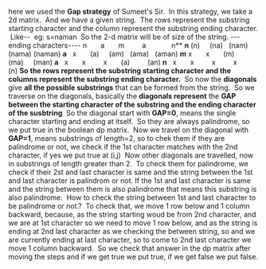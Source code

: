 here we used the **Gap strategy** of Sumeet's Sir.
​
In this strategy, we take a 2d matrix.
​
And we have a given string.
​
The rows represent the substring starting character and the column represent the substring ending character.
​
Like--
​
eg: s=naman
​
So the 2-d matrix will be of  size of the string.
---ending characters----
n        a        m          a             n**
**n**  (n)     (na)    (nam)  (nama)  (naman)
**a**   x       (a)      (am)    (ama)    (aman)
**m**  x        x       (m)      (ma)      (man)
**a**   x        x         x        (a)          (an)
**n**   x        x         x         x           (n)
​
**So the rows represent the substring starting character and the columns represent the substring ending character.**
​
So now the **diagonals** give **all the possible substrings** that can be formed from the string.
​
So we  traverse on the diagonals, basically the **diagonals represent** the **GAP** **between the starting character of the substring and the ending character of the susbtring**
​
So the diagonal start with **GAP=0**, means the single character starting and ending at itself.
​
So they are always palindrome, so we put true in the boolean dp matrix.
​
Now we travel on the diagonal with **GAP=1**, means substrings of length=2,
so to chek them if they are palindrome or not, we check if the 1st character matches with the 2nd character, if yes we put true at (i,j)
​
Now other diagonals are travelled, now in substrings of length greater than 2.
​
To check them for palindrome, we check if their 2st and last character is same and the string between the 1st and last character is palindrom or not.
If the 1st and last character is same and the string between them is also palindrome that
means this substring is also palindrome.
​
How to check the string between 1st and last character to be palindrome or not.?
​
To check that, we move 1 row below and 1 column backward, because,
as the string starting woud be from 2nd character, and we are at 1st character
so we need to move 1 row below, and as the string is ending at 2nd last character
as we checking the between string, so and we are currently ending at last character,
so to come to 2nd last character we move 1 column backward.
​
So we check that answer in the dp matrix after moving the steps and
if we get true we put true, if we get false we put false.
​
​